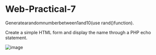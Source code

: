 # Web-Practical-7

Generatearandomnumberbetween1and10(use rand()function).

Create a simple HTML form and display the name through a PHP echo statement.

![image](https://user-images.githubusercontent.com/88124282/189532755-4d7d32be-f1a4-48ef-8195-a8551969efbc.png)
